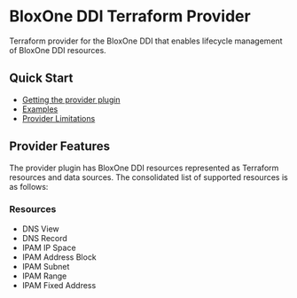 # BloxOne DDI Terraform Provider

Terraform provider for the BloxOne DDI that enables lifecycle management of BloxOne DDI resources.

## Quick Start

- [Getting the provider plugin](GETTING.md)
- [Examples](examples)
- [Provider Limitations](LIMITATIONS.md)

## Provider Features

The provider plugin has BloxOne DDI resources represented as Terraform resources and data sources. The consolidated 
list of supported resources is as follows:

### Resources

- DNS View
- DNS Record
- IPAM IP Space
- IPAM Address Block
- IPAM Subnet
- IPAM Range
- IPAM Fixed Address
